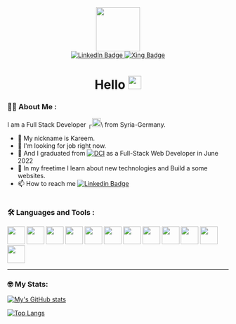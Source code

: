 <div id="header" align="center">
<!--   <img src="https://media.giphy.com/media/M9gbBd9nbDrOTu1Mqx/giphy.gif" width="100"/> -->
	<img src='https://media.giphy.com/media/Y0uU6oq3hJ1Gu2Er1q/giphy.gif' width='100' />
<!-- 	<img src='https://media.giphy.com/media/kEWaYdvMwTIduesqGe/giphy.gif' width='100' /> -->
  <div id="badges" >
  <a href="https://www.linkedin.com/in/abdulkarim-alarmanazi/" target="_blank">
  <img src="https://img.shields.io/badge/LinkedIn-blue?style=for-the-badge&logo=linkedin" alt="LinkedIn Badge"/>
  </a>
  <a href="https://www.xing.com/profile/Abdulkarim_Alarmanazi"  target="_blank">
    <img src="https://img.shields.io/badge/Xing-green?style=for-the-badge&logo=xing" alt="Xing Badge"/>
  </a>
</div>
  <img src="https://komarev.com/ghpvc/?username=kemdev&style=flat-square&color=blue" alt=""/>
  
  
<h1>
  Hello
<img src="https://media.giphy.com/media/hvRJCLFzcasrR4ia7z/giphy.gif" width="30"/>
</h1>
	
</div>






### 👨‍💻 About Me :
I am a Full Stack Developer ┌<img src="https://media.giphy.com/media/7FgozREBtahrxYNsYN/giphy.gif" width="20" >\ from Syria-Germany.
- 📌 My nickname is Kareem.
- 👀 I'm looking for job right now.
- 🌱 And I graduated from [![DCI](https://coursereport-production.imgix.net/uploads/school/logo/612/original/DCI__logo_wordmark_blue.png?w=40&h=40&dpr=2&q=50)](https://digitalcareerinstitute.org/courses/web-development-course#:~:text=and%20modern%20CSS-,Frameworks,-.) as a Full-Stack Web Developer in June 2022
- 💞️ In my freetime I learn about new technologies and Build a some websites.
- 📫 How to reach me [![Linkedin Badge](https://img.shields.io/badge/-kareem-blue?style=flat&logo=Linkedin&logoColor=white)](https://www.linkedin.com/in/abdulkarim-alarmanazi/)


<h1 />

### 🛠️ Languages and Tools :

<div  height='40'>
  <img src="https://cdn.jsdelivr.net/gh/devicons/devicon/icons/react/react-original-wordmark.svg" width="40" />
<img src="https://cdn.jsdelivr.net/gh/devicons/devicon/icons/html5/html5-plain.svg"  width='40'/>
<img src="https://cdn.jsdelivr.net/gh/devicons/devicon/icons/css3/css3-plain-wordmark.svg" width='40' />
<img src="https://cdn.jsdelivr.net/gh/devicons/devicon/icons/sass/sass-original.svg" width="40" />


<img src="https://cdn.jsdelivr.net/gh/devicons/devicon/icons/javascript/javascript-plain.svg" width="40" />
<img src="https://cdn.jsdelivr.net/gh/devicons/devicon/icons/java/java-original-wordmark.svg"  width='40'/>
          
<img src="https://cdn.jsdelivr.net/gh/devicons/devicon/icons/mongodb/mongodb-plain-wordmark.svg" width='40' />



  
<img src="https://cdn.jsdelivr.net/gh/devicons/devicon/icons/bootstrap/bootstrap-plain-wordmark.svg" width="40" />
<img src="https://cdn.jsdelivr.net/gh/devicons/devicon/icons/materialui/materialui-plain.svg" width="40" />
  
 <img src="https://cdn.jsdelivr.net/gh/devicons/devicon/icons/threejs/threejs-original-wordmark.svg" width='40'/>
<img src="https://cdn.jsdelivr.net/gh/devicons/devicon/icons/express/express-original-wordmark.svg" width='40'/>
<img src="https://cdn.jsdelivr.net/gh/devicons/devicon/icons/nodejs/nodejs-original-wordmark.svg" width="40" />

---
### 🤓 My Stats:
 <div>
   
[![My's GitHub stats](https://github-readme-stats.vercel.app/api?username=kemdev&show_icons=true&theme=github_dark&hide_border=true&icon_color=fff&title_color=fff&hide_title=true)](#)
   
</div>
  
<div>
  
[![Top Langs](https://github-readme-stats.vercel.app/api/top-langs/?username=kemdev&show_icons=true&layout=compact&theme=github_dark&hide_border=true&icon_color=fff&title_color=fff)](#)
  
</div>
 <h1 /> 
